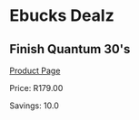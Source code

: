 
# Ebucks Dealz
## Finish Quantum 30's
[Product Page](https://www.ebucks.com/web/shop/productSelected.do?prodId=879742980&catId=908586136)

Price: R179.00

Savings: 10.0


	